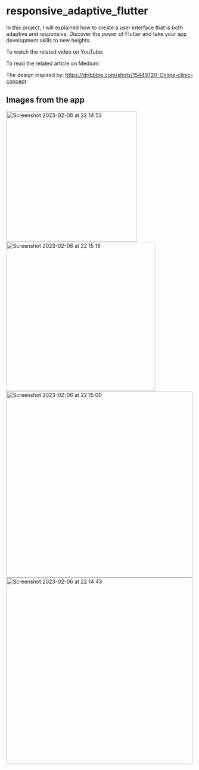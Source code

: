 # responsive_adaptive_flutter

In this project, I will explained how to create a user interface that is both adaptive and responsive. Discover the power of Flutter and take your app development skills to new heights.

To watch the related video on YouTube: 

To read the related article on Medium:

The design inspired by: https://dribbble.com/shots/15449720-Online-clinic-concept

## Images from the app

<img width="350" alt="Screenshot 2023-02-06 at 22 14 53" src="https://user-images.githubusercontent.com/67283777/217077355-baedd633-171b-4584-9b61-426668f96be3.png"> <img width="400" alt="Screenshot 2023-02-06 at 22 15 16" src="https://user-images.githubusercontent.com/67283777/217077319-ab2b9b94-c14e-4c1b-8354-60c8b0014214.png"> <img width="500" alt="Screenshot 2023-02-06 at 22 15 00" src="https://user-images.githubusercontent.com/67283777/217077343-a1ff4ed5-6873-48f5-8846-1855a6b901f9.png"> <img width="500" alt="Screenshot 2023-02-06 at 22 14 43" src="https://user-images.githubusercontent.com/67283777/217077370-b1eafdda-32c8-4fdd-95ff-cee4ed998aa7.png">
